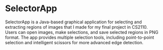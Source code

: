# SelectorApp
SelectorApp is a Java-based graphical application for selecting and extracting regions of images that I made for my final project in CS2110. Users can open images, make selections, and save selected regions in PNG format. The app provides multiple selection tools, including point-to-point selection and intelligent scissors for more advanced edge detection.
